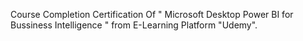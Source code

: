 Course Completion Certification Of " Microsoft Desktop Power BI for Bussiness Intelligence " from E-Learning Platform "Udemy".



